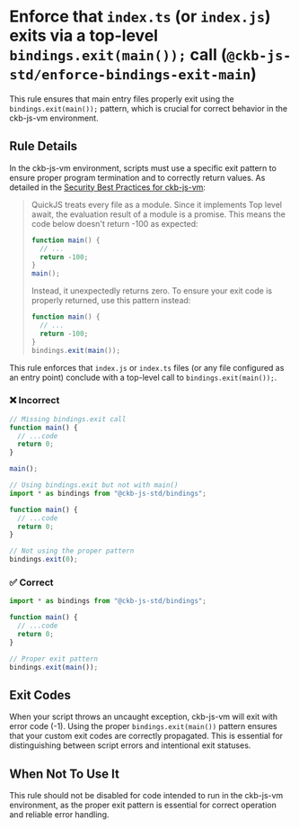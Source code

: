 # Enforce that `index.ts` (or `index.js`) exits via a top-level `bindings.exit(main());` call (`@ckb-js-std/enforce-bindings-exit-main`)

<!-- end auto-generated rule header -->

This rule ensures that main entry files properly exit using the `bindings.exit(main());` pattern, which is crucial for correct behavior in the ckb-js-vm environment.

## Rule Details

In the ckb-js-vm environment, scripts must use a specific exit pattern to ensure proper program termination and to correctly return values. As detailed in the [Security Best Practices for ckb-js-vm](https://github.com/nervosnetwork/ckb-js-vm/tree/main/docs/tutorial/src/security.md#exit-code):

> QuickJS treats every file as a module. Since it implements Top level await, the evaluation result of a module is a promise. This means the code below doesn't return -100 as expected:
>
> ```js
> function main() {
>   // ...
>   return -100;
> }
> main();
> ```
>
> Instead, it unexpectedly returns zero. To ensure your exit code is properly returned, use this pattern instead:
>
> ```js
> function main() {
>   // ...
>   return -100;
> }
> bindings.exit(main());
> ```

This rule enforces that `index.js` or `index.ts` files (or any file configured as an entry point) conclude with a top-level call to `bindings.exit(main());`.

### ❌ Incorrect

```js
// Missing bindings.exit call
function main() {
  // ...code
  return 0;
}

main();
```

```js
// Using bindings.exit but not with main()
import * as bindings from "@ckb-js-std/bindings";

function main() {
  // ...code
  return 0;
}

// Not using the proper pattern
bindings.exit(0);
```

### ✅ Correct

```js
import * as bindings from "@ckb-js-std/bindings";

function main() {
  // ...code
  return 0;
}

// Proper exit pattern
bindings.exit(main());
```

## Exit Codes

When your script throws an uncaught exception, ckb-js-vm will exit with error code (-1). Using the proper `bindings.exit(main())` pattern ensures that your custom exit codes are correctly propagated. This is essential for distinguishing between script errors and intentional exit statuses.

## When Not To Use It

This rule should not be disabled for code intended to run in the ckb-js-vm environment, as the proper exit pattern is essential for correct operation and reliable error handling.

